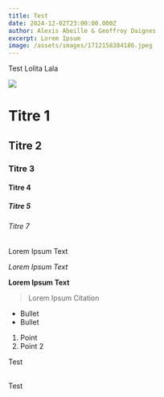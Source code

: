 ```yaml
---
title: Test
date: 2024-12-02T23:00:00.000Z
author: Alexis Abeille & Geoffroy Daignes
excerpt: Lorem Ipsum
image: /assets/images/1712158384186.jpeg
---
```


Test Lolita Lala

![](/assets/images/IMG_1275.JPG)

# Titre 1

## Titre 2

### Titre 3

#### Titre 4

##### Titre 5

###### Titre 7

Lorem Ipsum Text

*Lorem Ipsum Text*

**Lorem Ipsum Text**

> Lorem Ipsum Citation

* Bullet
* Bullet

1. Point
2. Point 2

Test

\
Test
